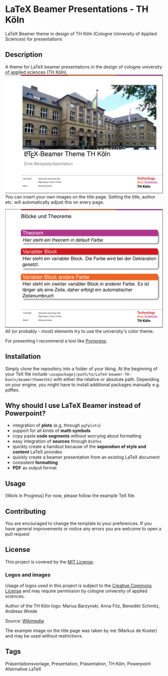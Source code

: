 # LaTeX Beamer Presentations - TH Köln

LaTeX Beamer theme in design of TH Köln (Cologne University of Applied Sciences) for presentations

## Description

A theme for LaTeX beamer presentations in the design of cologne university of applied sciences (TH Köln).
![Example for a title slide](figures/example_titlepage.png)
You can insert your own images on the title page.
Setting the title, author etc. will automatically adjust this on every page.

![Example for a slide with block elements](figures/example_blockpage.png)
All (or probably - most) elements try to use the university's color theme.

For presenting I recommend a tool like [Pympress](https://github.com/Cimbali/pympress).

## Installation
Simply clone the repository into a folder of your liking.
At the beginning of your TeX file include `\usepackage{/path/to/LaTeX-beamer-TH-Koeln/beamerthemethk}`
with either the relative or absolute path.
Depending on your engine, you might have to install additional packages manually e.g. pdftex.

## Why should I use LaTeX Beamer instead of Powerpoint?
- integration of **plots** (e.g. through `pgfplots`)
- support for all kinds of **math symbols**
- copy paste **code segments** without worrying about formatting
- easy integration of **sources** through `BibTex`
- quickly create a handout because of the **seperation of style and content** LaTeX provides
- quickly create a beamer presentation from an existing LaTeX document
- consistent **formatting**
- **PDF** as output format



## Usage
[Work in Progress] 
For now, please follow the example TeX file.


## Contributing
You are encouraged to change the template to your preferences.
If you have general improvements or notice any errors you are welcome to open a pull request

## License
This project is covered by the [MIT License](https://opensource.org/licenses/mit-license.php).

### Logos and images
Usage of logos used in this project is subject to the [Creative Commons License](https://creativecommons.org/licenses/by-sa/4.0/deed.en) and may require permission by cologne university of applied sciences.

Author of the TH Köln logo: Marius Barzynski, Anna Fitz, Benedikt Schmitz, Andreas Wrede

Source: [Wikimedia](https://commons.wikimedia.org/wiki/File:TH_Koeln_Logo.svg)

The example image on the title page was taken by me (Markus de Koster) and may be used without restrictions.

## Tags
Präsentationsvorlage, Presentation, Präsentation, TH Köln, Powerpoint Alternative LaTeX
